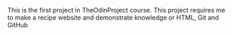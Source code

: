 This is the first project in TheOdinProject course.
This project requires me to make a recipe website and demonstrate knowledge or HTML, Git and GitHub
